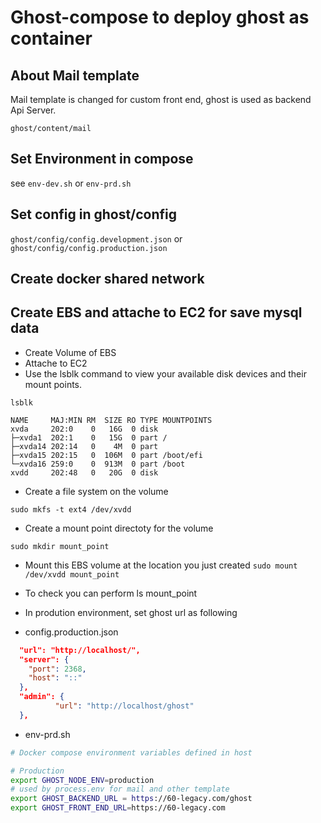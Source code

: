 # Ghost-compose to deploy ghost as container

## About Mail template

Mail template is changed for custom front end, ghost is used as backend Api Server.

`ghost/content/mail`

## Set Environment in compose 

see 
`env-dev.sh`
or
`env-prd.sh`

## Set config in ghost/config

`ghost/config/config.development.json`
or
`ghost/config/config.production.json`

## Create docker shared network

## Create EBS and attache to EC2 for save mysql data

- Create Volume of EBS
- Attache to EC2
- Use the lsblk command to view your available disk devices and their mount points.

`lsblk`
```text
NAME     MAJ:MIN RM  SIZE RO TYPE MOUNTPOINTS
xvda     202:0    0   16G  0 disk
├─xvda1  202:1    0   15G  0 part /
├─xvda14 202:14   0    4M  0 part
├─xvda15 202:15   0  106M  0 part /boot/efi
└─xvda16 259:0    0  913M  0 part /boot
xvdd     202:48   0   20G  0 disk
```

- Create a file system on the volume

`sudo mkfs -t ext4 /dev/xvdd`

- Create a mount point directoty for the volume

`sudo mkdir mount_point`

- Mount this EBS volume at the location you just created
`sudo mount /dev/xvdd mount_point`

- To check you can perform ls mount_point

- In prodution environment, set ghost url as following

* config.production.json

``` json
  "url": "http://localhost/",
  "server": {
    "port": 2368,
    "host": "::"
  },
  "admin": {
          "url": "http://localhost/ghost"
  },
```

* env-prd.sh

```sh
# Docker compose environment variables defined in host

# Production
export GHOST_NODE_ENV=production
# used by process.env for mail and other template
export GHOST_BACKEND_URL = https://60-legacy.com/ghost
export GHOST_FRONT_END_URL=https://60-legacy.com
```


 